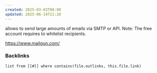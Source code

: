 ```yaml
---
created: 2025-03-03T08:00
updated: 2025-06-14T21:20
---
```

allows to send large amounts of emails via SMTP or API. 
Note: The free account requires to whitelist recipients.

https://www.mailgun.com/


### Backlinks
```dataview 
list from [[#]] where contains(file.outlinks, this.file.link)
```

